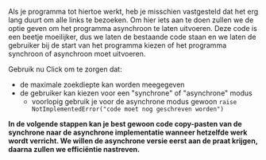 Als je programma tot hiertoe werkt, heb je misschien vastgesteld dat het erg lang duurt om alle links te bezoeken. Om hier iets aan te doen zullen we de optie geven om het programma asynchroon te laten uitvoeren. Deze code is een beetje moeilijker, dus we laten de bestaande code staan en we laten de gebruiker bij de start van het programma kiezen of het programma synchroon of asynchroon moet uitvoeren.

Gebruik nu Click om te zorgen dat:

- de maximale zoekdiepte kan worden meegegeven
- de gebruiker kan kiezen voor een "synchrone" of "asynchrone" modus
  - voorlopig gebruik je voor de asynchrone modus gewoon `raise NotImplementedError("code moet nog geschreven worden")`

**In de volgende stappen kan je best gewoon code copy-pasten van de synchrone naar de asynchrone implementatie wanneer hetzelfde werk wordt verricht. We willen de asynchrone versie eerst aan de praat krijgen, daarna zullen we efficiëntie nastreven.**
